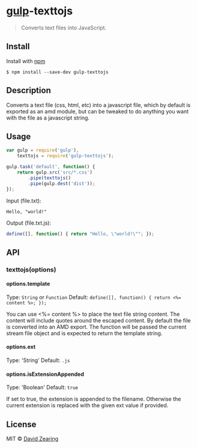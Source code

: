 # [gulp](https://github.com/gulpjs/gulp)-texttojs
> Converts text files into JavaScript.

## Install

Install with [npm](https://npmjs.org/package/gulp-texttojs)

```
$ npm install --save-dev gulp-texttojs
```

## Description

Converts a text file (css, html, etc) into a javascript file, which by default is exported as an amd module, but
can be tweaked to do anything you want with the file as a javascript string.

## Usage

```js
var gulp = require('gulp'),
    texttojs = require('gulp-texttojs');

gulp.task('default', function() {
    return gulp.src('src/*.css')
        .pipe(texttojs()
        .pipe(gulp.dest('dist'));
});
```

Input (file.txt):
```text
Hello, "world!"
```

Output (file.txt.js):
```javascript
define([], function() { return "Hello, \"world!\""; });
```

## API

### texttojs(options)

#### options.template
Type: `String` or `Function`
Default: `define([], function() { return <%= content %>; });`

You can use <%= content %> to place the text file string content. The content will include quotes around the escaped content. By default the file is converted into an AMD export. The function will be passed the current stream file object and is expected to return the template string.

#### options.ext
Type: 'String'
Default: `.js`

#### options.isExtensionAppended
Type: 'Boolean'
Default: `true`

If set to true, the extension is appended to the filename. Otherwise the current extension is replaced with the given ext value if provided.

## License

MIT © [David Zearing](http://github.com/dzearing)
